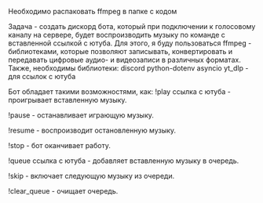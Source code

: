 Необходимо распаковать ffmpeg в папке с кодом

Задача - создать дискорд бота, который при подключении к голосовому каналу на сервере, будет воспроизводить музыку по команде с вставленной ссылкой с ютуба.
Для этого, я буду пользоваться ffmpeg - библиотеками, которые позволяют записывать, конвертировать и передавать цифровые аудио- и видеозаписи в различных форматах.
Также, необходимы библиотеки:
discord
python-dotenv
asyncio
yt_dlp - для ссылок с ютуба

Бот обладает такими возможностями, как:
!play ссылка с ютуба - проигрывает вставленную музыку.

!pause - останавливает играющую музыку.

!resume - воспроизводит остановленную музыку.

!stop - бот оканчивает работу.

!queue ссылка с ютуба - добавляет вставленную музыку в очередь.

!skip - включает следующую музыку из очереди.

!clear_queue - очищает очередь. 
